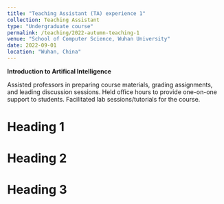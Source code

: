 ```yaml
---
title: "Teaching Assistant (TA) experience 1"
collection: Teaching Assistant
type: "Undergraduate course"
permalink: /teaching/2022-autumn-teaching-1
venue: "School of Computer Science, Wuhan University"
date: 2022-09-01
location: "Wuhan, China"
---
```


**Introduction to Artifical Intelligence**

Assisted professors in preparing course materials, grading assignments, and leading discussion sessions.
Held office hours to provide one-on-one support to students.
Facilitated lab sessions/tutorials for the course.

Heading 1
======

Heading 2
======

Heading 3
======
